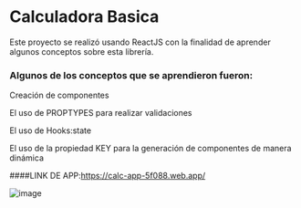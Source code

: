 # Calculadora Basica 

Este proyecto se realizó usando ReactJS con la finalidad de aprender algunos conceptos sobre esta librería. 

### Algunos de los conceptos que se aprendieron fueron: 

Creación de componentes 

El uso de PROPTYPES para realizar validaciones 

El uso de Hooks:state 

El uso de la propiedad KEY para la generación de componentes de manera dinámica 

####LINK DE APP:https://calc-app-5f088.web.app/

![image](https://user-images.githubusercontent.com/69659103/146984786-29a9451c-b304-4e9f-8f82-9ba155da7c97.png)


